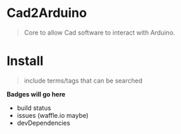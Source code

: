 # Cad2Arduino
> Core to allow Cad software to interact with Arduino.
# Install

> include terms/tags that can be searched

**Badges will go here**

- build status
- issues (waffle.io maybe)
- devDependencies
